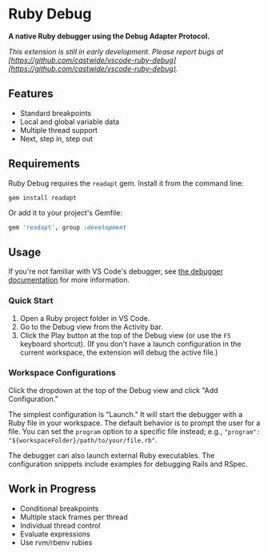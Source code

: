 # Ruby Debug

**A native Ruby debugger using the Debug Adapter Protocol.**

*This extension is still in early development. Please report bugs at [https://github.com/castwide/vscode-ruby-debug](https://github.com/castwide/vscode-ruby-debug).*

## Features

* Standard breakpoints
* Local and global variable data
* Multiple thread support
* Next, step in, step out

## Requirements

Ruby Debug requires the `readapt` gem. Install it from the command line:

```
gem install readapt
```

Or add it to your project's Gemfile:

```ruby
gem 'readapt', group :development
```

## Usage

If you're not familiar with VS Code's debugger, see [the debugger documentation](https://code.visualstudio.com/docs/editor/debugging) for more information.

### Quick Start

1. Open a Ruby project folder in VS Code.
2. Go to the Debug view from the Activity bar.
3. Click the Play button at the top of the Debug view (or use the `F5` keyboard shortcut).
   (If you don't have a launch configuration in the current workspace, the extension will debug the active file.)

### Workspace Configurations

Click the dropdown at the top of the Debug view and click "Add Configuration."

The simplest configuration is "Launch." It will start the debugger with a Ruby file in your workspace. The default behavior is to prompt the user for a file. You can set the `program` option to a specific file instead; e.g., `"program": "${workspaceFolder}/path/to/your/file.rb"`.

The debugger can also launch external Ruby executables. The configuration snippets include examples for debugging Rails and RSpec.

## Work in Progress

* Conditional breakpoints
* Multiple stack frames per thread
* Individual thread control
* Evaluate expressions
* Use rvm/rbenv rubies
